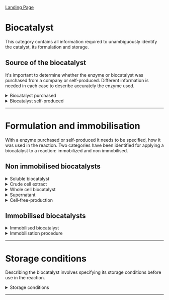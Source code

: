 [Landing Page](/Readme.md)

# Biocatalyst

This category contains all information required to unambiguously identify the catalyst, its formulation and storage. 

## Source of the biocatalyst

It's important to determine whether the enzyme or biocatalyst was purchased from a company or self-produced. Different information is needed in each case to describe accurately the enzyme used.

<details> <Summary>Biocatalyst purchased</Summary>

### BiocatalystPurchased

Important information for characterizing the biocatalyst and determining its origin.

- __name*__
  - Type: string
  - Description: Name of the biocatalyst
- __ecnumber__
  - Type: string
  - Description: Code used to determine the family of a protein.

- __chemical_reaction__
  - Type: string
  - Description: reactio catalysed by the enzyme

- __sequence__
  - Type: string
  - Description: Amono acid sequence of the enzyme

- __origin_organism__
  - Type: string
  - Description: Organism from which the enzyme was extracted or identfied
 
- __supplier__
  - Type: string
  - Company from which the enzyme was purchased

- __production_organism__
  - Type: string
  - Description: Organism in which the enzyme was produced

- __postranslational_modification__
  - Type: string
  - Description: Code used to determine the family of a protein.

- __purity__
  - Type: float
  - Description: purity of the enzyme

- __purity_specification__
  - Type: string
  - Description: description of how the purity of the biocatalyst was determined. In case of purchased enzymes, this information is often available in the product specification sheet.

- __formulation__
  - Type: string
  - Description: formulation of the biocatlyst, eg powder, solution etc.

</details>

<details> <Summary>Biocatalyst self-produced</Summary>

### BiocatalystSelfProduced

Important information to characterize the biocatalyst and to describe it clearly.

- __name*__
  - Type: string
  - Description: Name of the biocatalyst

- __ecnumber__
  - Type: string
  - Description: Code used to determine the family of a protein

- __chemical_reaction__
  - Type: string
  - Description: reaction catalysed by the enzyme

- __sequence__
  - Type: string
  - Description: Amino acid sequence of the enzyme

- __origin_organism__
  - Type: string
  - Description: Organism from which the enzyme was extracted or identfied

- __production_organism__
  - Type: string
  - Description: Organism in which the enzyme was produced

- __postranslational_modification__
  - Type: string
  - Description: Code used to determine the family of a protein

- __purity__
  - Type: float
  - Description: purity of the enzyme

- __purity_specification__
  - Type: string
  - Description: description of how the purity of the biocatalyst was determined

- __formulation__
  - Type: string
  - Description: formulation of the biocatalyst, eg powder, solution etc.

- __purification_method__
  - Type: string
  - Description: method used for purification of the enyme

</details>

<hr>

# Formulation and immobilisation

With a enzyme purchased or self-produced it needs to be specified, how it was used in the reaction. Two categories have been identified for applying a biocatalyst to a reaction: immobilized and non immobilised.

## Non immobilised biocatalysts

<details> <Summary>Soluble biocatalyst</Summary>

### SolubleBiocatalyst [_BiocatalystSelfProduced_]

- __concentration*__
  - Type: posfloat
  - Description: Concentration of the biocatalyst

- __activity__:
  - Type: float
  - Description: Acitivity of the enzyme in U/mg or U/mL

- __concentration_determination_method*__
  - Type: string
  - Description: Method on how the concentration has been determined

- __formulation__
  - Type: string
  - Description: Formulation of the biocatalyst, eg powder, solution etc.

- __purification_procedure__
  - Type: string
  - Description: Method used to purifiy the biocatalyst

</details>

<details> <Summary>Crude cell extract</Summary>
  
### CrudeCellExtract [_BiocatalystSelfProduced_]

- __cell_disruption_process__
  - Type: string
  - Description: Method how the cells were disrupted

- __concentration__
  - Type: float
  - Description: Concentration of the biocatalyst

- __concentration_determination_method__
  - Type: string
  - Description: Method how the concentration was measured

</details>

<details> <Summary>Whole cell biocatalyst</Summary>

### WholeCellBiocatalyst [_BiocatalystSelfProduced_]

- __harvesting_method__
  - Type: string
  - Description: How were the cells harvested

- __formulation__
  - Type: string
  - Description: formulation of the catalyst (wet cells, lyophillised?)

</details>

<details> <Summary>Supernatant</Summary>

### Supernatant [_BiocatalystSelfProduced_]

- __production_organism__
  - Type: string
  - Description: Which organism was producing and secreting the biocatalyst?

- __separation_method__
  - Type: string
  - Description: The method of how the supernatant was separated from the cells

</details>

<details> <Summary>Cell-free-production</Summary>

### CellFreeProduction [_BiocatalystSelfProduced_]

- __source_of_cellfree_extract__
  - Type: string
  - Description: Specification of the organism or cell type from which the cell-free extract is derived. This could be bacterial, plant, animal, or another source.
 
- __extract_preparation__
  - Type: string
  - Description: Evaluation of the steps taken to prepare the cell-free extract, including cell disruption, cell lysis, processing, and separation of cellular components.  

</details>



## Immobilised biocatalysts

<details> <Summary>Immobilised biocatalyst</Summary>

### ImmobilisedBiocatalyst [_BiocatalystSelfProduced_]


- __purification_procedure__
  - Type: string
  - Description: Method for purifying the enzyme

- __concentration__
  - Type: float
  - Description: Concentration of the enzyme on the immobilised phase

- __concentration_determination_method__
  - Type: string
  - Description: Method how the concentration was measured

</details>

<details> <Summary>Immobilisation procedure</Summary>

### ImmobilisationProcedure [_BiocatalystSelfProduced_]

- __immobilisation_method__
  - Type: string
  - Description: Method for immobilising the enzyme. Common methods are e.g. adsorption, embedding in matrices, crosslinking, coimmobilization with carrier materials, etc.
 
- __carrier_material__
  - Type: string
  - Despription: If you a support material was used, the name of the support material must be specified. This could be e.g. a gel, a membrane or a particle. (__if_applicable__)

- __carrier_material_concentration__
  - Type: string
  - Despription: Concentration of the used carrier material. (__if_applicable__)

- __immobilisation_yield__
  - Type: string
  - Despription: Definition of how efficiently the enzyme was immobilized.  

</details>

<hr>

# Storage conditions

Describing the biocatalyst involves specifying its storage conditions before use in the reaction.

<details> <Summary>Storage conditions</Summary>

### StorageConditions [_BiocatalystSelfProduced_]

- __temperature__
  - Type: float
  - Description: Storage temperature (-20°C, -80°C)

- __storage_start__
  - Type: date
  - Description: When did storage start?

- __additives__
  - Type: string
  - Description: Were additives added, for example glycerol?

- __removing/rethawing__
  - Type: sting
  - Description: How was the catalyst removed from storage or rethawed?

- __thawing_process__
  - Type: string
  - Description: How was the catalyst frozen, any special devices or additives?

</details>

<hr>
